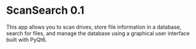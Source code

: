 # ScanSearch 0.1
 This app allows you to scan drives, store file information in a database, search for files, and manage the database using a graphical user interface built with PyQt6.
